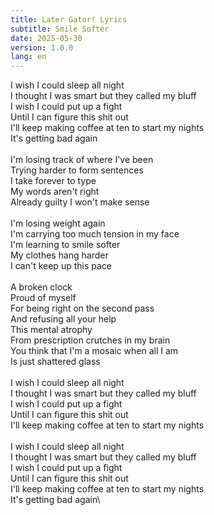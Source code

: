 ```yaml
---
title: Later Gator! Lyrics
subtitle: Smile Softer
date: 2025-05-30
version: 1.0.0
lang: en
---
```


I wish I could sleep all night\
I thought I was smart but they called my bluff\
I wish I could put up a fight\
Until I can figure this shit out\
I'll keep making coffee at ten to start my nights\
It's getting bad again\
\
I'm losing track of where I've been\
Trying harder to form sentences\
I take forever to type\
My words aren't right\
Already guilty I won't make sense\
\
I'm losing weight again\
I'm carrying too much tension in my face\
I'm learning to smile softer\
My clothes hang harder\
I can't keep up this pace\
\
A broken clock\
Proud of myself\
For being right on the second pass\
And refusing all your help\
This mental atrophy\
From prescription crutches in my brain\
You think that I'm a mosaic when all I am\
Is just shattered glass\
\
I wish I could sleep all night\
I thought I was smart but they called my bluff\
I wish I could put up a fight\
Until I can figure this shit out\
I'll keep making coffee at ten to start my nights\
\
I wish I could sleep all night\
I thought I was smart but they called my bluff\
I wish I could put up a fight\
Until I can figure this shit out\
I'll keep making coffee at ten to start my nights\
It's getting bad again\